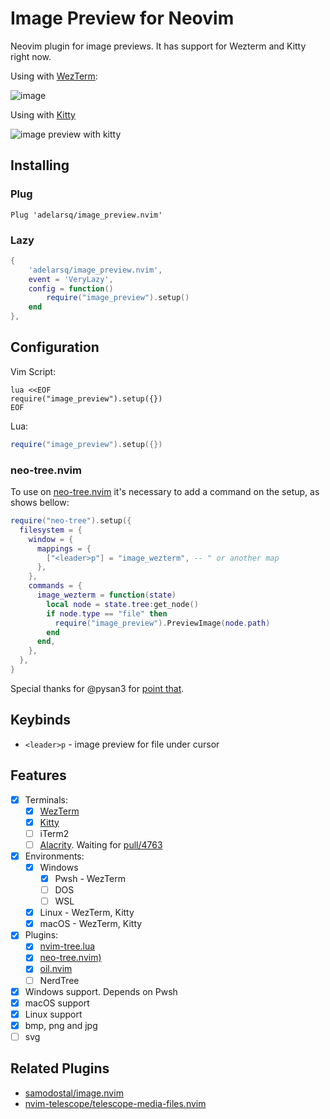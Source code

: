 # Image Preview for Neovim

Neovim plugin for image previews. It has support for Wezterm and Kitty right now.

Using with [WezTerm](https://wezfurlong.org/wezterm/):

![image](https://user-images.githubusercontent.com/430272/194723584-3af9e272-b6b9-456a-af88-e1f79e5213e5.png)

Using with [Kitty](https://sw.kovidgoyal.net/kitty/)

![image preview with kitty](https://github.com/adelarsq/image_preview.nvim/assets/84777573/88c2dcac-1332-4c64-91af-a009e73e7399)

## Installing

### Plug

```
Plug 'adelarsq/image_preview.nvim'
```

### Lazy

```lua
{
    'adelarsq/image_preview.nvim',
    event = 'VeryLazy',
    config = function()
        require("image_preview").setup()
    end
},
```

## Configuration

Vim Script:

```vim
lua <<EOF
require("image_preview").setup({})
EOF
```

Lua:

```lua
require("image_preview").setup({})
```

### neo-tree.nvim

To use on [neo-tree.nvim](https://github.com/nvim-neo-tree/neo-tree.nvim) it's necessary to add a command on the setup, as shows bellow:

```lua
require("neo-tree").setup({
  filesystem = {
    window = {
      mappings = {
        ["<leader>p"] = "image_wezterm", -- " or another map
      },
    },
    commands = {
      image_wezterm = function(state)
        local node = state.tree:get_node()
        if node.type == "file" then
          require("image_preview").PreviewImage(node.path)
        end
      end,
    },
  },
}
```

Special thanks for @pysan3 for [point that](https://github.com/adelarsq/image_preview.nvim/issues/3#issuecomment-1560816413).

## Keybinds

- `<leader>p` - image preview for file under cursor

## Features

- [x] Terminals:
   - [x] [WezTerm](https://wezfurlong.org/wezterm/)
   - [x] [Kitty](https://sw.kovidgoyal.net/kitty/)
   - [ ] iTerm2
   - [ ] [Alacrity](https://github.com/alacritty/alacritty). Waiting for [pull/4763](https://github.com/alacritty/alacritty/pull/4763)
- [x] Environments:
   - [x] Windows
      - [x] Pwsh - WezTerm
      - [ ] DOS
      - [ ] WSL
   - [x] Linux - WezTerm, Kitty
   - [x] macOS - WezTerm, Kitty
- [x] Plugins:
   - [x] [nvim-tree.lua](https://github.com/kyazdani42/nvim-tree.lua)
   - [x] [neo-tree.nvim)](https://github.com/nvim-neo-tree/neo-tree.nvim)
   - [x] [oil.nvim](https://github.com/stevearc/oil.nvim)
   - [ ] NerdTree
- [x] Windows support. Depends on Pwsh
- [x] macOS support
- [x] Linux support
- [x] bmp, png and jpg
- [ ] svg

## Related Plugins

- [samodostal/image.nvim](https://github.com/samodostal/image.nvim)
- [nvim-telescope/telescope-media-files.nvim](https://github.com/nvim-telescope/telescope-media-files.nvim)

